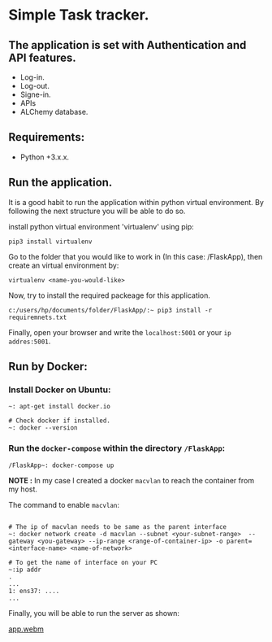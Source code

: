 # Simple Task tracker.

## The application is set with Authentication and API features.
* Log-in.
* Log-out.
* Signe-in.
* APIs
* ALChemy database.

## Requirements:

* Python +3.x.x.

## Run the application.

It is a good habit to run the application within python virtual environment. By following the next structure you will be able to do so.


install python virtual environment 'virtualenv' using pip:
```
pip3 install virtualenv 
```

Go to the folder that you would like to work in (In this case: /FlaskApp), then create an virtual environment by:
```
virtualenv <name-you-would-like>
```

Now, try to install the required packeage for this application.
```
c:/users/hp/documents/folder/FlaskApp/:~ pip3 install -r requiremnets.txt
```

Finally, open your browser and write the `localhost:5001` or your `ip addres:5001`.


## Run by Docker:

### Install Docker on Ubuntu:
```
~: apt-get install docker.io

# Check docker if installed.
~: docker --version

```

### Run the `docker-compose` within the directory `/FlaskApp`:
```
/FlaskApp~: docker-compose up
```

**NOTE :** In my case I created a docker `macvlan` to reach the container from my host.

The command to enable `macvlan`:
```

# The ip of macvlan needs to be same as the parent interface
~: docker network create -d macvlan --subnet <your-subnet-range>  --gateway <you-gateway> --ip-range <range-of-container-ip> -o parent=<interface-name> <name-of-network>

# To get the name of interface on your PC
~:ip addr
.
...
1: ens37: ....
...
```

Finally, you will be able to run the server as shown:


[app.webm](https://user-images.githubusercontent.com/37592486/187088989-28fe3216-cfa4-47dc-8174-bdcf085c82d0.webm)

